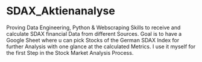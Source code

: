 # SDAX_Aktienanalyse
Proving Data Engineering, Python &amp; Webscraping Skills to receive and calculate SDAX financial Data from different Sources. Goal is to have a Google Sheet where u can pick Stocks of the German SDAX Index for further Analysis with one glance at the calculated Metrics. I use it myself for the first Step in the Stock Market Analysis Process.
